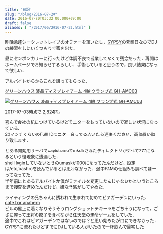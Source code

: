 ```yaml
---
title: '日記'
slug: "/blog/2016-07-20"
date: 2016-07-20T03:32:00.000+09:00
draft: false
aliases: [ "/2017/06/2016-07-20.html" ]
---
```


昨晩急遽シークレットレイブのオファーを頂いたし，[GYPSY](https://www.facebook.com/gypsykyoto/)の営業日なのでDJの練習をしにいくつもりで家を出た．  
  
昼にセンボンカリーに行ったけど体調不良で営業してなくて残念だった．再開はホームページでお知らせするらしい．手術していると思うので，良い結果になって欲しい．  
  
アルバイトからからこれを譲ってもらった．  
  

[グリーンハウス 液晶ディスプレイアーム 4軸 クランプ式 GH-AMC03](http://www.amazon.co.jp/exec/obidos/ASIN/B003X519EU/5an0-22/)

  

[![グリーンハウス 液晶ディスプレイアーム 4軸 クランプ式 GH-AMC03](http://ecx.images-amazon.com/images/I/31k4-8GvvQL._SL160_.jpg "グリーンハウス 液晶ディスプレイアーム 4軸 クランプ式 GH-AMC03")](http://www.amazon.co.jp/exec/obidos/ASIN/B003X519EU/5an0-22/)  

2017-07-03時点で 2,824円。

  
喜んで会社の机につけているけどモニターをもっていないので寂しい状況になっている．  
23インチくらいのFullHDモニター余ってる人いたら連絡ください．高価買い取り致します．  
  
とある開発用サーバでcapistranoでmkdirされたディレクトリがすべて777になるという怪現象に遭遇した．  
shell loginしていないときのumaskが000になってたんだけど，設定は/etc/bashrcを読んでいるとは思わなかった．途中PAMの仕組みも調べてほーってなってた．  
半年前にとあるアルバイトか僕がファイルを変更したんじゃないかというところまで捜査を進めたんだけど，嫌な予感がしてやめた．  
  
ライティングの兄ちゃんに誘われて生まれて初めてビアガーデンにいった．  
[cafe bar anaheim](http://www.anaheimjapan.com/)  
ビルの屋上に着くなりそうそうロングショットテキーラをごちそうになって，ござに座って王将の餃子を食べながら任天堂の運命ゲームをしていた．  
途中でこれはビアガーデンではないのでは？と思い始めたが口にできなかった．  
GYPSYに流れたけどすでにDJしている人がいたので一杯飲んで帰宅した．